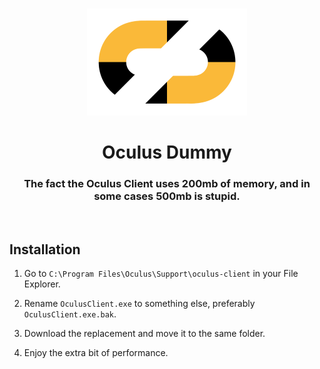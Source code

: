 
<h3 align="center"></h3>
<p align="center">
    <img alt="iCon" src="./icon.png" width="256px">
</p>
<h1 align="center">Oculus Dummy</h1>

<h3 align="center">The fact the Oculus Client uses 200mb of memory, and in some cases 500mb is stupid.</h3>

<br>

## Installation

1. Go to `C:\Program Files\Oculus\Support\oculus-client` in your File Explorer.

2. Rename `OculusClient.exe` to something else, preferably `OculusClient.exe.bak`.

3. Download the replacement and move it to the same folder.

4. Enjoy the extra bit of performance.

